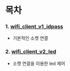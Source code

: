 # 목차
### 1. [wifi_client_v1_idpass](./wifi_client_v1_idpass/)
-   기본적인 소켓 연결
### 2. [wifi_client_v2_led](./wifi_client_v2_led/)
-   소켓 연결을 이용한 led 제어
